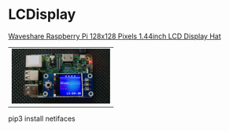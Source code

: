 # LCDisplay
<a href="https://www.amazon.de/gp/product/B077YK8161">Waveshare Raspberry Pi 128x128 Pixels 1.44inch LCD Display Hat </a>
<table>
    <tr>
        <td><img src="doc/LCDisplay.jpeg" style="width: 200px;"></img></td>
    </tr>
</table>

pip3 install netifaces
